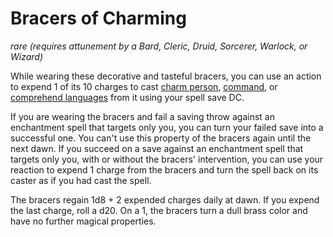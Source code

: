 # Bracers of Charming
*rare (requires attunement by a Bard, Cleric, Druid, Sorcerer, Warlock, or Wizard)*

While wearing these decorative and tasteful bracers, you can use an action to expend 1 of its 10 charges to cast [charm person](/Magic/Spells/charm-person.md), [command](/Magic/Spells/command.md), or [comprehend languages](/Magic/Spells/comprehend-languages.md) from it using your spell save DC.

If you are wearing the bracers and fail a saving throw against an enchantment spell that targets only you, you can turn your failed save into a successful one. You can't use this property of the bracers again until the next dawn. If you succeed on a save against an enchantment spell that targets only you, with or without the bracers' intervention, you can use your reaction to expend 1 charge from the bracers and turn the spell back on its caster as if you had cast the spell.

The bracers regain 1d8 + 2 expended charges daily at dawn. If you expend the last charge, roll a d20. On a 1, the bracers turn a dull brass color and have no further magical properties.

